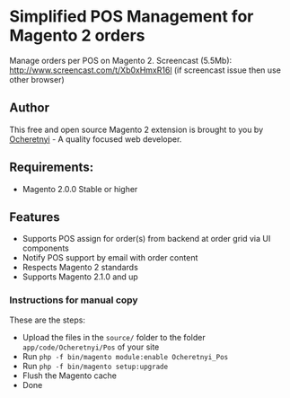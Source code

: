 # Simplified POS Management for Magento 2 orders

Manage orders per POS on Magento 2.
Screencast (5.5Mb): http://www.screencast.com/t/Xb0xHmxR16l 
(if screencast issue then use other browser)

## Author

This free and open source Magento 2 extension is brought to you by [Ocheretnyi](https://www.linkedin.com/in/iocheretnyi) - A quality focused web developer.

## Requirements:

* Magento 2.0.0 Stable or higher

## Features

* Supports POS assign for order(s) from backend at order grid via UI components
* Notify POS support by email with order content
* Respects Magento 2 standards
* Supports Magento 2.1.0 and up

### Instructions for manual copy
These are the steps:
* Upload the files in the `source/` folder to the folder `app/code/Ocheretnyi/Pos` of your site
* Run `php -f bin/magento module:enable Ocheretnyi_Pos`
* Run `php -f bin/magento setup:upgrade`
* Flush the Magento cache
* Done

